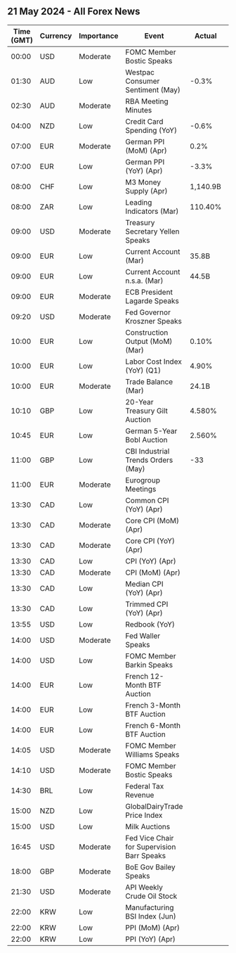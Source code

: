 ## 21 May 2024 - All Forex News

| Time (GMT) | Currency | Importance | Event | Actual | Forecast | Previous |
|------|----------|------------|-------|--------|----------|----------|
| 00:00 | USD | Moderate | FOMC Member Bostic Speaks |  |  |  |
| 01:30 | AUD | Low | Westpac Consumer Sentiment (May) | -0.3% |  | -2.4% |
| 02:30 | AUD | Moderate | RBA Meeting Minutes |  |  |  |
| 04:00 | NZD | Low | Credit Card Spending (YoY) | -0.6% |  | -0.6% |
| 07:00 | EUR | Moderate | German PPI (MoM) (Apr) | 0.2% | 0.3% | 0.2% |
| 07:00 | EUR | Low | German PPI (YoY) (Apr) | -3.3% | -3.2% | -2.9% |
| 08:00 | CHF | Low | M3 Money Supply (Apr) | 1,140.9B |  | 1,137.9B |
| 08:00 | ZAR | Low | Leading Indicators (Mar) | 110.40% |  | 112.80% |
| 09:00 | USD | Moderate | Treasury Secretary Yellen Speaks |  |  |  |
| 09:00 | EUR | Low | Current Account (Mar) | 35.8B | 30.2B | 28.9B |
| 09:00 | EUR | Low | Current Account n.s.a. (Mar) | 44.5B |  | 31.1B |
| 09:00 | EUR | Moderate | ECB President Lagarde Speaks |  |  |  |
| 09:20 | USD | Moderate | Fed Governor Kroszner Speaks |  |  |  |
| 10:00 | EUR | Low | Construction Output (MoM) (Mar) | 0.10% |  | 0.38% |
| 10:00 | EUR | Low | Labor Cost Index (YoY) (Q1) | 4.90% |  | 3.40% |
| 10:00 | EUR | Moderate | Trade Balance (Mar) | 24.1B | 19.9B | 22.8B |
| 10:10 | GBP | Low | 20-Year Treasury Gilt Auction | 4.580% |  | 4.495% |
| 10:45 | EUR | Low | German 5-Year Bobl Auction | 2.560% |  | 2.410% |
| 11:00 | GBP | Low | CBI Industrial Trends Orders (May) | -33 | -20 | -23 |
| 11:00 | EUR | Moderate | Eurogroup Meetings |  |  |  |
| 13:30 | CAD | Low | Common CPI (YoY) (Apr) |  | 2.8% | 2.9% |
| 13:30 | CAD | Moderate | Core CPI (MoM) (Apr) |  |  | 0.5% |
| 13:30 | CAD | Moderate | Core CPI (YoY) (Apr) |  |  | 2.0% |
| 13:30 | CAD | Low | CPI (YoY) (Apr) |  | 2.7% | 2.9% |
| 13:30 | CAD | Moderate | CPI (MoM) (Apr) |  | 0.5% | 0.6% |
| 13:30 | CAD | Low | Median CPI (YoY) (Apr) |  | 2.7% | 2.8% |
| 13:30 | CAD | Low | Trimmed CPI (YoY) (Apr) |  | 2.9% | 3.1% |
| 13:55 | USD | Low | Redbook (YoY) |  |  | 6.3% |
| 14:00 | USD | Moderate | Fed Waller Speaks |  |  |  |
| 14:00 | USD | Low | FOMC Member Barkin Speaks |  |  |  |
| 14:00 | EUR | Low | French 12-Month BTF Auction |  |  | 3.481% |
| 14:00 | EUR | Low | French 3-Month BTF Auction |  |  | 3.781% |
| 14:00 | EUR | Low | French 6-Month BTF Auction |  |  | 3.670% |
| 14:05 | USD | Moderate | FOMC Member Williams Speaks |  |  |  |
| 14:10 | USD | Moderate | FOMC Member Bostic Speaks |  |  |  |
| 14:30 | BRL | Low | Federal Tax Revenue |  |  | 190.60B |
| 15:00 | NZD | Low | GlobalDairyTrade Price Index |  |  | 1.8% |
| 15:00 | USD | Low | Milk Auctions |  |  | 3,708.0 |
| 16:45 | USD | Moderate | Fed Vice Chair for Supervision Barr Speaks |  |  |  |
| 18:00 | GBP | Moderate | BoE Gov Bailey Speaks |  |  |  |
| 21:30 | USD | Moderate | API Weekly Crude Oil Stock |  |  | -3.104M |
| 22:00 | KRW | Low | Manufacturing BSI Index (Jun) |  |  | 71 |
| 22:00 | KRW | Low | PPI (MoM) (Apr) |  |  | 0.2% |
| 22:00 | KRW | Low | PPI (YoY) (Apr) |  |  | 1.6% |
